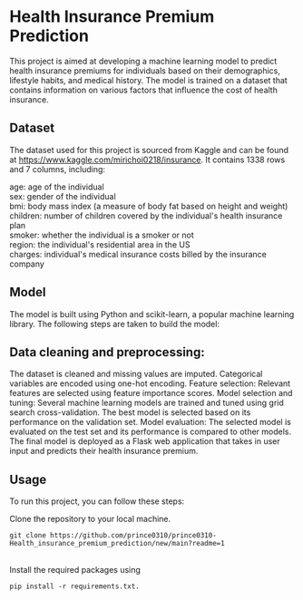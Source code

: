 # Health Insurance Premium Prediction

This project is aimed at developing a machine learning model to predict health insurance premiums for individuals based on their demographics, lifestyle habits, and medical history. The model is trained on a dataset that contains information on various factors that influence the cost of health insurance.

## Dataset
The dataset used for this project is sourced from Kaggle and can be found at https://www.kaggle.com/mirichoi0218/insurance. It contains 1338 rows and 7 columns, including:

age: age of the individual <br>
sex: gender of the individual <br>
bmi: body mass index (a measure of body fat based on height and weight) <br>
children: number of children covered by the individual's health insurance plan <br>
smoker: whether the individual is a smoker or not <br>
region: the individual's residential area in the US <br>
charges: individual's medical insurance costs billed by the insurance company <br>


## Model
The model is built using Python and scikit-learn, a popular machine learning library. The following steps are taken to build the model:

## Data cleaning and preprocessing:
The dataset is cleaned and missing values are imputed. Categorical variables are encoded using one-hot encoding.
Feature selection: Relevant features are selected using feature importance scores.
Model selection and tuning: Several machine learning models are trained and tuned using grid search cross-validation. The best model is selected based on its performance on the validation set.
Model evaluation: The selected model is evaluated on the test set and its performance is compared to other models.
The final model is deployed as a Flask web application that takes in user input and predicts their health insurance premium.

## Usage
To run this project, you can follow these steps:

Clone the repository to your local machine. <br>

``` git clone https://github.com/prince0310/prince0310-Health_insurance_premium_prediction/new/main?readme=1 ``` <br><br>

Install the required packages using  <br>

```pip install -r requirements.txt.```





